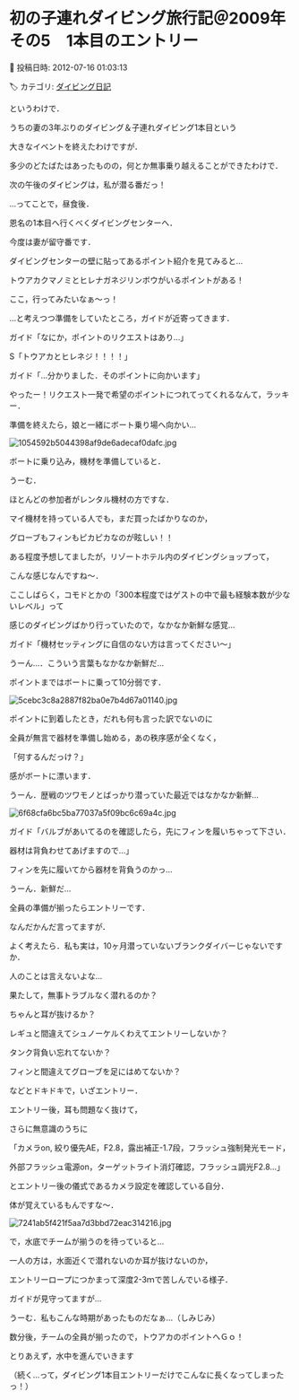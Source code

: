 # 初の子連れダイビング旅行記＠2009年　その5　1本目のエントリー

📅 投稿日時: 2012-07-16 01:03:13

🏷️ カテゴリ: [ダイビング日記](ce3a7a8d424d112fce83ee85c81a0e344.md)

というわけで．





うちの妻の3年ぶりのダイビング＆子連れダイビング1本目という


大きなイベントを終えたわけですが．


多少のどたばたはあったものの，何とか無事乗り越えることができたわけで．





次の午後のダイビングは，私が潜る番だっ！





…ってことで，昼食後．


恩名の1本目へ行くべくダイビングセンターへ．


今度は妻が留守番です．





ダイビングセンターの壁に貼ってあるポイント紹介を見てみると…


トウアカクマノミとヒレナガネジリンボウがいるポイントがある！


ここ，行ってみたいなぁ～っ！


…と考えつつ準備をしていたところ，ガイドが近寄ってきます．





ガイド「なにか，ポイントのリクエストはあり…」


S「トウアカとヒレネジ！！！！」


ガイド「…分かりました．そのポイントに向かいます」





やったー！リクエスト一発で希望のポイントにつれてってくれるなんて，ラッキー．





準備を終えたら，娘と一緒にボート乗り場へ向かい…




![1054592b5044398af9de6adecaf0dafc.jpg](images/1054592b5044398af9de6adecaf0dafc.jpg)




ボートに乗り込み，機材を準備していると．


うーむ．


ほとんどの参加者がレンタル機材の方ですな．


マイ機材を持っている人でも，まだ買ったばかりなのか，


グローブもフィンもピカピカなのが眩しい！！


ある程度予想してましたが，リゾートホテル内のダイビングショップって，


こんな感じなんですね～．





ここしばらく，コモドとかの「300本程度ではゲストの中で最も経験本数が少ないレベル」って


感じのダイビングばかり行っていたので，なかなか新鮮な感覚…





ガイド「機材セッティングに自信のない方は言ってください～」


うーん…．こういう言葉もなかなか新鮮だ…





ポイントまではボートに乗って10分弱です．




![5cebc3c8a2887f82ba0e7b4d67a01140.jpg](images/5cebc3c8a2887f82ba0e7b4d67a01140.jpg)







ポイントに到着したとき，だれも何も言った訳でないのに


全員が無言で器材を準備し始める，あの秩序感が全くなく，


「何するんだっけ？」


感がボートに漂います．


うーん．歴戦のツワモノとばっかり潜っていた最近ではなかなか新鮮…







![6f68cfa6bc5ba77037a5f09bc6c69a4c.jpg](images/6f68cfa6bc5ba77037a5f09bc6c69a4c.jpg)




ガイド「バルブがあいてるのを確認したら，先にフィンを履いちゃって下さい．


器材は背負わせてあげますので…」


フィンを先に履いてから器材を背負うのかっ…


うーん．新鮮だ…





全員の準備が揃ったらエントリーです．


なんだかんだ言ってますが．


よく考えたら．私も実は，10ヶ月潜っていないブランクダイバーじゃないですか．


人のことは言えないよな…





果たして，無事トラブルなく潜れるのか？


ちゃんと耳が抜けるか？


レギュと間違えてシュノーケルくわえてエントリーしないか？


タンク背負い忘れてないか？


フィンと間違えてグローブを足にはめてないか？





などとドキドキで，いざエントリー．


エントリー後，耳も問題なく抜けて，


さらに無意識のうちに


「カメラon, 絞り優先AE，F2.8，露出補正-1.7段，フラッシュ強制発光モード，


外部フラッシュ電源on，ターゲットライト消灯確認，フラッシュ調光F2.8…」


とエントリー後の儀式であるカメラ設定を確認している自分．


体が覚えているもんですな～．







![7241ab5f421f5aa7d3bbd72eac314216.jpg](images/7241ab5f421f5aa7d3bbd72eac314216.jpg)







で，水底でチームが揃うのを待っていると…


一人の方は，水面近くで潜れないのか耳が抜けないのか，


エントリーロープにつかまって深度2-3ｍで苦しんでいる様子．


ガイドが見守ってますが…


うーむ．私もこんな時期があったものだなぁ…（しみじみ）





数分後，チームの全員が揃ったので，トウアカのポイントへＧｏ！





とりあえず，水中を進んでいきます





（続く…って，ダイビング1本目エントリーだけでこんなに長くなってしまったっ！）
